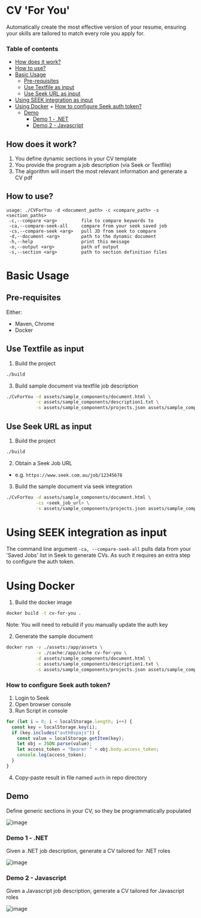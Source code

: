 # CV 'For You'

Automatically create the most effective version of your resume, ensuring your skills are tailored to match every role you apply for.

### Table of contents
- [How does it work?](#how-does-it-work)
- [How to use?](#how-to-use)
- [Basic Usage](#basic-usage)
   * [Pre-requisites](#pre-requisites)
   * [Use Textfile as input](#use-textfile-as-input)
   * [Use Seek URL as input](#use-seek-url-as-input)
- [Using SEEK integration as input](#using-seek-integration-as-input)
- [Using Docker](#using-docker)
      + [How to configure Seek auth token?](#how-to-configure-seek-auth-token)
   * [Demo](#demo)
      + [Demo 1 - .NET](#demo-1---net)
      + [Demo 2 - Javascript](#demo-2---javascript)

## How does it work?
1. You define dynamic sections in your CV template
2. You provide the program a job description (via Seek or Textfile)
3. The algorithm will insert the most relevant information and generate a CV pdf

## How to use?
```
usage: ./CVForYou -d <document_path> -c <compare_path> -s <section_paths>
 -c,--compare <arg>         file to compare keywords to
 -ca,--compare-seek-all     compare from your seek saved job
 -cs,--compare-seek <arg>   pull JD from seek to compare
 -d,--document <arg>        path to the dynamic document
 -h,--help                  print this message
 -o,--output <arg>          path of output
 -s,--section <arg>         path to section definition files
```

# Basic Usage
## Pre-requisites
Either:
- Maven, Chrome
- Docker

## Use Textfile as input
1. Build the project
``` bash
./build
```
3. Build sample document via textfile job description
``` bash
./CvForYou -d assets/sample_components/document.html \
           -c assets/sample_components/description1.txt \
           -s assets/sample_components/projects.json assets/sample_components/tags.json
```

## Use Seek URL as input
1. Build the project
``` bash
./build
```
2. Obtain a Seek Job URL
- e.g. `https://www.seek.com.au/job/12345678`
3. Build the sample document via seek integration
``` bash
./CvForYou -d assets/sample_components/document.html \
           -cs <seek_job_url> \
           -s assets/sample_components/projects.json assets/sample_components/tags.json
```


# Using SEEK integration as input
The command line argument `-ca, --compare-seek-all` pulls data from your 'Saved Jobs' list in Seek to generate CVs. As such it requires an extra step to configure the auth token. 

# Using Docker
1. Build the docker image
``` bash
docker build -t cv-for-you .
```

Note: You will need to rebuild if you manually update the auth key

2. Generate the sample document
``` bash
docker run -v ./assets:/app/assets \
           -v ./cache:/app/cache cv-for-you \
           -d assets/sample_components/document.html \
           -c assets/sample_components/description1.txt \
           -s assets/sample_components/projects.json assets/sample_components/tags.json
```

### How to configure Seek auth token?
1. Login to Seek
2. Open browser console
3. Run Script in console
``` js
for (let i = 0; i < localStorage.length; i++) {
  const key = localStorage.key(i);
  if (key.includes("auth0spajs")) {
    const value = localStorage.getItem(key);
    let obj = JSON.parse(value);
    let access_token = "Bearer " + obj.body.access_token;
    console.log(access_token);
  }
}
```
4. Copy-paste result in file named `auth` in repo directory

## Demo
Define generic sections in your CV, so they be programmatically populated

![image](https://github.com/user-attachments/assets/5b89d723-d546-43b3-af23-e0d68a8bf846)


### Demo 1 - .NET
Given a .NET job description, generate a CV tailored for .NET roles

![image](https://github.com/user-attachments/assets/dfc8fea7-4a8f-445b-987e-07526c2c4fa8)


### Demo 2 - Javascript
Given a Javascript job description, generate a CV tailored for Javascript roles

![image](https://github.com/user-attachments/assets/fec42896-58c6-4996-950c-b94741bd3dd3)

